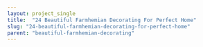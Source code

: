 ```yaml
---
layout: project_single
title:  "24 Beautiful Farmhemian Decorating For Perfect Home"
slug: "24-beautiful-farmhemian-decorating-for-perfect-home"
parent: "beautiful-farmhemian-decorating"
---
```

 